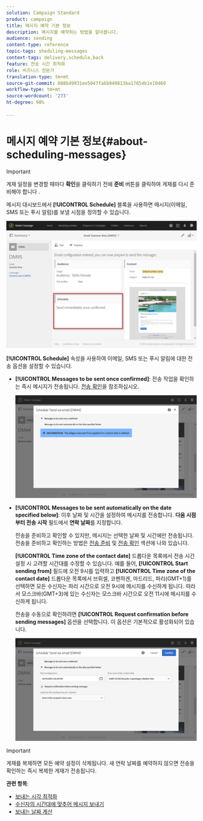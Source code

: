 ```yaml
---
solution: Campaign Standard
product: campaign
title: 메시지 예약 기본 정보
description: 메시지를 예약하는 방법을 알아봅니다.
audience: sending
content-type: reference
topic-tags: sheduling-messages
context-tags: delivery,schedule,back
feature: 전송 시간 최적화
role: 비즈니스 전문가
translation-type: tm+mt
source-git-commit: 088b49931ee5047fa6b949813ba17654b1e10d60
workflow-type: tm+mt
source-wordcount: '273'
ht-degree: 98%

---
```



# 메시지 예약 기본 정보{#about-scheduling-messages}

>[!IMPORTANT]
>
>게재 일정을 변경할 때마다 **확인**&#x200B;을 클릭하기 전에 **준비** 버튼을 클릭하여 게재를 다시 준비해야 합니다 .

메시지 대시보드에서 **[!UICONTROL Schedule]** 블록을 사용하면 메시지(이메일, SMS 또는 푸시 알림)를 보낼 시점을 정의할 수 있습니다.

![](assets/delivery_dashboard.png)

**[!UICONTROL Schedule]** 속성을 사용하여 이메일, SMS 또는 푸시 알림에 대한 전송 옵션을 설정할 수 있습니다.

* **[!UICONTROL Messages to be sent once confirmed]**: 전송 작업을 확인하는 즉시 메시지가 전송됩니다. [전송 확인](../../sending/using/confirming-the-send.md)을 참조하십시오.

   ![](assets/delivery_planning_1.png)

* **[!UICONTROL Messages to be sent automatically on the date specified below]**: 이후 날짜 및 시간을 설정하여 메시지를 전송합니다. **다음 시점부터 전송 시작** 필드에서 **연락 날짜**&#x200B;를 지정합니다.

   전송을 준비하고 확인할 수 있지만, 메시지는 선택한 날짜 및 시간에만 전송됩니다. 전송을 준비하고 확인하는 방법은 [전송 준비](../../sending/using/preparing-the-send.md) 및 [전송 확인](../../sending/using/confirming-the-send.md) 섹션에 나와 있습니다.

   **[!UICONTROL Time zone of the contact date]** 드롭다운 목록에서 전송 시간 설정 시 고려할 시간대를 수정할 수 있습니다. 예를 들어, **[!UICONTROL Start sending from]** 필드에 오전 9시를 입력하고 **[!UICONTROL Time zone of the contact date]** 드롭다운 목록에서 브뤼셀, 코펜하겐, 마드리드, 파리(GMT+1)를 선택하면 모든 수신자는 파리 시간으로 오전 9시에 메시지를 수신하게 됩니다. 따라서 모스크바(GMT+3)에 있는 수신자는 모스크바 시간으로 오전 11시에 메시지를 수신하게 됩니다.

   전송을 수동으로 확인하려면 **[!UICONTROL Request confirmation before sending messages]** 옵션을 선택합니다. 이 옵션은 기본적으로 활성화되어 있습니다.

   ![](assets/delivery_planning.png)

>[!IMPORTANT]
>
>게재를 복제하면 모든 예약 설정이 삭제됩니다. 새 연락 날짜를 예약하지 않으면 전송을 확인하는 즉시 복제한 게재가 전송됩니다.

**관련 항목**:

* [보내는 시각 최적화](../../sending/using/optimizing-the-sending-time.md)
* [수신자의 시간대에 맞추어 메시지 보내기](../../sending/using/sending-messages-at-the-recipient-s-time-zone.md)
* [보내는 날짜 계산](../../sending/using/computing-the-sending-date.md)

